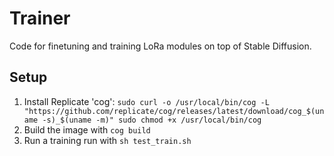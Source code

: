 # Trainer

Code for finetuning and training LoRa modules on top of Stable Diffusion.

## Setup

1. Install Replicate 'cog':
``
sudo curl -o /usr/local/bin/cog -L "https://github.com/replicate/cog/releases/latest/download/cog_$(uname -s)_$(uname -m)"
sudo chmod +x /usr/local/bin/cog
``
2. Build the image with `cog build`
3. Run a training run with `sh test_train.sh`
